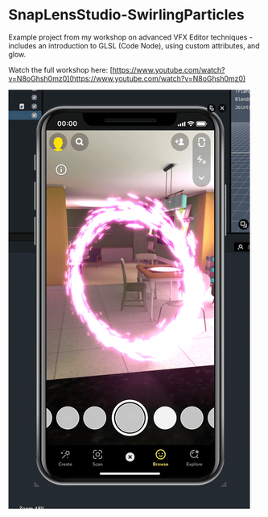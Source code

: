 # SnapLensStudio-SwirlingParticles
Example project from my workshop on advanced VFX Editor techniques - includes an introduction to GLSL (Code Node), using custom attributes, and glow.

Watch the full workshop here: [https://www.youtube.com/watch?v=N8oGhsh0mz0](https://www.youtube.com/watch?v=N8oGhsh0mz0)

![Swirling Particles VFX Editor](https://github.com/max-van-leeuwen/SnapLensStudio-SwirlingParticles/blob/main/Media/preview.gif)
